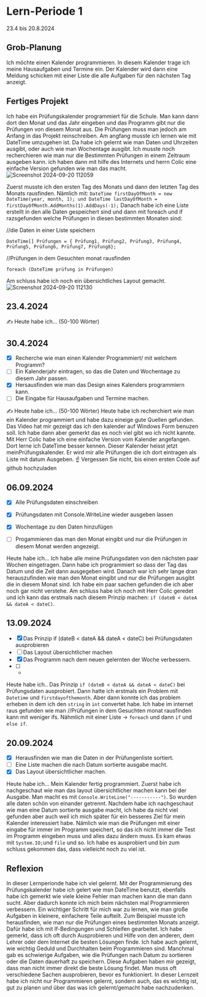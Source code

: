 ﻿# Lern-Periode 1

23.4 bis 20.8.2024

## Grob-Planung

Ich möchte einen Kalender programmieren. In diesem Kalender trage ich meine Hausaufgaben und Termine ein. Der Kalender wird dann eine Meldung schicken  mit einer Liste die alle Aufgaben für den nächsten Tag anzeigt.

## Fertiges Projekt
Ich habe ein Prüfungskalender programmiert für die Schule. Man kann dann dort den Monat und das Jahr eingeben und das Programm gibt nur die Prüfungen von diesem Monat aus. Die Prüfungen muss man jedoch am Anfang in das Projekt reinschreiben. Am angfang musste ich lernen wie mit DateTime umzugehen ist. Da habe ich gelernt wie man Daten und Uhrzeiten ausgibt, oder auch wie man Wochentage ausgibt. Ich musste noch recherchieren wie man nur die Bestimmten Prüfungen in einem Zeitraum ausgeben kann. ich haben dann mit hilfe des Internets und herrn Colic eine einfache Version gefunden wie man das macht.
![Screenshot 2024-09-20 112059](https://github.com/user-attachments/assets/afd3ea17-c143-4b95-bc08-3c425d529e86)

Zuerst musste ich den ersten Tag des Monats und dann den letzten Tag des Monats rausfinden. Nämlich mit: `DateTime firstDayOfMonth = new DateTime(year, month, 1); und
DateTime lastDayOfMonth = firstDayOfMonth.AddMonths(1).AddDays(-1);`
Danach habe ich eine Liste erstellt in den alle Daten gespeichert sind und dann mit foreach und if razsgefunden welche Prüfungen in diesen bestimmten Monaten sind:

//die Daten in einer Liste speichern

`DateTime[] Prüfungen = { Prüfung1, Prüfung2, Prüfung3, Prüfung4, Prüfung5, Prüfung6, Prüfung7, Prüfung8};`

//Prüfungen in dem Gesuchten monat rausfinden

`foreach (DateTime prüfung in Prüfungen)`

Am schluss habe ich noch ein übersichtliches Layout gemacht.
![Screenshot 2024-09-20 112130](https://github.com/user-attachments/assets/f78a3829-2e87-42da-bc61-3bba7c922876)


## 23.4.2024

✍️ Heute habe ich... (50-100 Wörter)

## 30.4.2024

- [x] Recherche wie man einen Kalender Programmiert/ mit welchem Programm?
- [ ] Ein Kalenderjahr eintragen, so das die Daten und Wochentage zu diesem Jahr passen.
- [x] Hersausfinden wie man das Design eines Kalenders programmiern kann.
- [ ] Die Eingabe für Hausaufgaben und Termine machen.

✍️ Heute habe ich... (50-100 Wörter)
Heute habe ich recherchiert wie man ein Kalender programmiert und habe dazu eineige gute Quellen gefunden. Das Video hat mir gezeigt das ich den kalender auf Windows Form benuzen soll. Ich habe dann aber gemerkt das es noch viel gibt wo ich nicht kannte. Mit Herr Colic habe ich eine einfache Version vom Kalender angefangen. Dort lerne ich DateTime besser kennen. Dieser Kalender heisst jetzt meinPrüfungskalender. Er wird mir alle Prüfungen die ich dort eintragen als Liste mit datum Ausgeben.
☝️ Vergessen Sie nicht, bis einen ersten Code auf github hochzuladen


## 06.09.2024

- [x] Alle Prüfungsdaten einschreiben
- [x] Prüfungsdaten mit Console.WriteLine wieder ausgeben lassen
- [x] Wochentage zu den Daten hinzufügen
- [ ] Progammieren das man den Monat eingibt und nur die Prüfungen in diesem Monat werden angezeigt.


 Heute habe ich...
 Ich habe alle meine Prüfungsdaten von den nächsten paar Wochen eingetragen. Dann habe ich programmiert so dass der Tag das Datum und die Zeit dann ausgegeben wird. Danach war ich sehr lange dran herauszufinden wie man den Monat eingibt und nur die Prüfungen ausgibt die in diesem Monat sind. Ich habe ein paar sachen gefunden die ich aber noch gar nicht verstehe. Am schluss habe ich noch mit Herr Colic geredet und ich kann das erstmals nach diesem Prinzip machen: `if (dateB < dateA && dateA < dateC)`.



 ## 13.09.2024


 - [x] Das Prinzip if (dateB < dateA && dateA < dateC) bei Prüfungsdaten ausprobieren
 - [ ] Das Layout übersichtlicher machen
 - [x] Das Programm nach dem neuen gelernten der Woche verbessern.
 - [ ] -

Heute habe ich..
Das Prinzip `if (dateB < dateA && dateA < dateC)` bei Prüfungsdaten ausprobiert. Dann hatte ich erstmals ein Problem mit `Datetime` und `firstdayofthemonth`. Aber dann konnte ich das problem erheben in dem ich den `string` in `int` convertet habe. Ich habe im internet raus gefunden wie man //Prüfungen in dem Gesuchten monat rausfinden kann mit weniger ifs. Nähmlich mit einer Liste -> `foreach` und dann `if` und `else if`.
 

## 20.09.2024

- [x] Herausfinden wie man die Daten in der Prüfungenliste sortiert.
- [ ] Eine Liste machen die nach Datum sortierte ausgabe macht.
- [x] Das Layout übersichtlicher machen.

Heute habe ich...
Mein Kalender fertig programmiert. Zuerst habe ich nachgeschaut wie man das layout übersichtlicher machen kann bei der Ausgabe. Man macht es mit `Console.WriteLine("-----------")`. So wurden alle daten schön von einander getrennt. Nachdem habe ich nachgeschaut wie man eine Datum sortierte ausgabe macht, ich habe da nicht viel gefunden aber auch weil ich mich später für ein besseres Ziel für mein Kalender interessiert habe. Nämlich wie man die Prüfungen mit einer eingabe für immer im Programm speichert, so das ich nicht immer die Test im Programm eingeben muss und alles dazu ändern muss. Es kam etwas mit `System.IO;`und `file` und so. Ich habe es ausprobiert und bin zum schluss gekommen das, dass vielleicht noch zu viel ist.



## Reflexion

In dieser Lernperionde habe ich viel gelernt. Mit der Programmierung des Prüfungskalender habe ich gelert wie msn DateTime benutzt, ebenfalls habe ich gemerkt wie viele kleine Fehler man machen kann die man dann sucht. Aber dadurch konnte ich mich beim nächsten mal Programmieren verbessern. Ein wichtiger Schritt für mich war zu lernen, wie man große Aufgaben in kleinere, einfachere Teile aufteilt. Zum Beispiel musste ich herausfinden, wie man nur die Prüfungen eines bestimmten Monats anzeigt. Dafür habe ich mit If-Bedingungen und Schleifen gearbeitet. Ich habe gemerkt, dass ich oft durch Ausprobieren und Hilfe von den anderen, dem Lehrer oder dem Internet die besten Lösungen finde. 
Ich habe auch gelernt, wie wichtig Geduld und Durchhalten beim Programmieren sind. Manchmal gab es schwierige Aufgaben, wie die Prüfungen nach Datum zu sortieren oder die Daten dauerhaft zu speichern. Diese Aufgaben haben mir gezeigt, dass man nicht immer direkt die beste Lösung findet. Man muss oft verschiedene Sachen ausprobieren, bevor es funktioniert.
In dieser Lernzeit habe ich nicht nur Programmieren gelernt, sondern auch, das es wichtig ist, gut zu planen und über das was ich gelernt/gemacht habe nachzudenken. 
